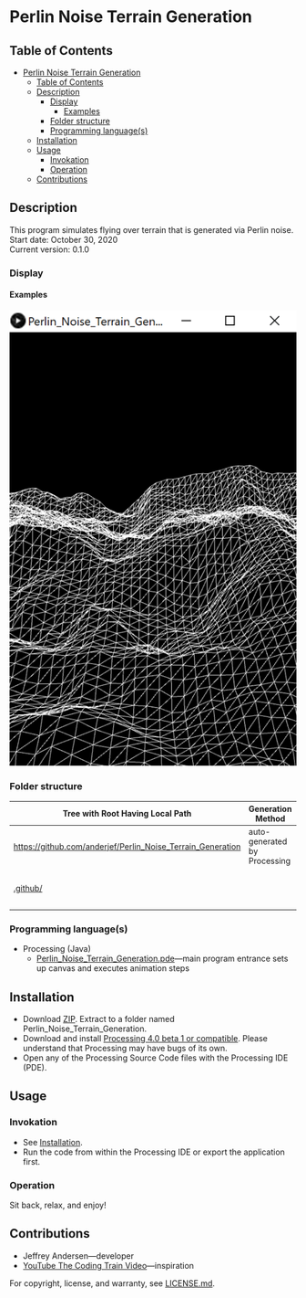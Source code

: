# Perlin Noise Terrain Generation

## Table of Contents

- [Perlin Noise Terrain Generation](#perlin-noise-terrain-generation)
  - [Table of Contents](#table-of-contents)
  - [Description](#description)
    - [Display](#display)
      - [Examples](#examples)
    - [Folder structure](#folder-structure)
    - [Programming language(s)](#programming-languages)
  - [Installation](#installation)
  - [Usage](#usage)
    - [Invokation](#invokation)
    - [Operation](#operation)
  - [Contributions](#contributions)

## Description

This program simulates flying over terrain that is generated via Perlin noise.  
Start date: October 30, 2020  
Current version: 0.1.0  

### Display

#### Examples

![Example 1 Picture](Picture1.png)

### Folder structure

| Tree with Root Having Local Path | Generation Method | Description |
| -------------------------------- | ----------------- | ----------- |
| <https://github.com/anderjef/Perlin_Noise_Terrain_Generation> | auto-generated by Processing | <!-- --> |
| [.github/](.github/) | <!-- --> | holds GitHub-specific documents |

### Programming language(s)

- Processing (Java)
  - [Perlin_Noise_Terrain_Generation.pde](Perlin_Noise_Terrain_Generation.pde)&mdash;main program entrance sets up canvas and executes animation steps

## Installation

- Download [ZIP](https://github.com/anderjef/Perlin_Noise_Terrain_Generation/archive/Perlin_Noise_Terrain_Generation.zip). Extract to a folder named Perlin_Noise_Terrain_Generation.
- Download and install [Processing 4.0 beta 1 or compatible](https://processing.org/download). Please understand that Processing may have bugs of its own.
- Open any of the Processing Source Code files with the Processing IDE (PDE).

## Usage

### Invokation

- See [Installation](#installation).
- Run the code from within the Processing IDE or export the application first.

### Operation

Sit back, relax, and enjoy!

## Contributions

- Jeffrey Andersen&mdash;developer
- [YouTube The Coding Train Video](https://www.youtube.com/watch?v=IKB1hWWedMk)&mdash;inspiration

For copyright, license, and warranty, see [LICENSE.md](LICENSE.md).
